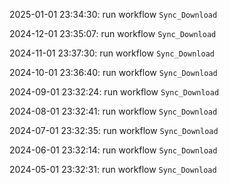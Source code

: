2025-01-01 23:34:30: run workflow `Sync_Download` 

2024-12-01 23:35:07: run workflow `Sync_Download` 

2024-11-01 23:37:30: run workflow `Sync_Download` 

2024-10-01 23:36:40: run workflow `Sync_Download` 

2024-09-01 23:32:24: run workflow `Sync_Download` 

2024-08-01 23:32:41: run workflow `Sync_Download` 

2024-07-01 23:32:35: run workflow `Sync_Download` 

2024-06-01 23:32:14: run workflow `Sync_Download` 

2024-05-01 23:32:31: run workflow `Sync_Download` 


